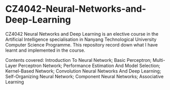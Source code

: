 # CZ4042-Neural-Networks-and-Deep-Learning

CZ4042 Neural Networks and Deep Learning is an elective course in the Artificial Intelligence specialisation in Nanyang Technological University Computer Science Programme. This repository record down what I have learnt and implemented in the course. 

Contents covered: 
Introduction To Neural Network; Basic Perceptron; Multi-Layer Perceptron Network; Performance
Estimation And Model Selection; Kernel-Based Network; Convolution Neural Networks And Deep
Learning; Self-Organizing Neural Network; Component Neural Networks; Associative Learning
